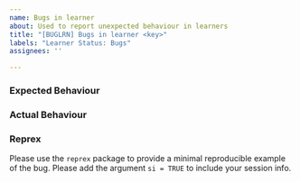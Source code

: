 ```yaml
---
name: Bugs in learner
about: Used to report unexpected behaviour in learners
title: "[BUGLRN] Bugs in learner <key>"
labels: "Learner Status: Bugs"
assignees: ''

---
```


### Expected Behaviour

### Actual Behaviour

### Reprex

Please use the `reprex` package to provide a minimal reproducible example of the bug. Please add the argument `si = TRUE` to include your session info.
